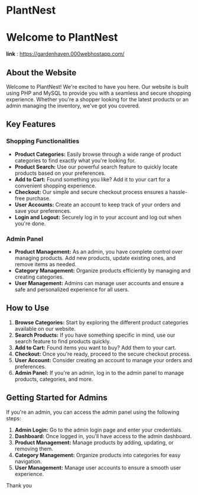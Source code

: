 # PlantNest
# Welcome to PlantNest

**link** : https://gardenhaven.000webhostapp.com/

## About the Website

Welcome to PlantNest! We're excited to have you here. Our website is built using PHP and MySQL to provide you with a seamless and secure shopping experience. Whether you're a shopper looking for the latest products or an admin managing the inventory, we've got you covered.

## Key Features

### Shopping Functionalities
- **Product Categories:** Easily browse through a wide range of product categories to find exactly what you're looking for.
- **Product Search:** Use our powerful search feature to quickly locate products based on your preferences.
- **Add to Cart:** Found something you like? Add it to your cart for a convenient shopping experience.
- **Checkout:** Our simple and secure checkout process ensures a hassle-free purchase.
- **User Accounts:** Create an account to keep track of your orders and save your preferences.
- **Login and Logout:** Securely log in to your account and log out when you're done.

### Admin Panel
- **Product Management:** As an admin, you have complete control over managing products. Add new products, update existing ones, and remove items as needed.
- **Category Management:** Organize products efficiently by managing and creating categories.
- **User Management:** Admins can manage user accounts and ensure a safe and personalized experience for all users.

## How to Use

1. **Browse Categories:** Start by exploring the different product categories available on our website.
2. **Search Products:** If you have something specific in mind, use our search feature to find products quickly.
3. **Add to Cart:** Found items you want to buy? Add them to your cart.
4. **Checkout:** Once you're ready, proceed to the secure checkout process.
5. **User Account:** Consider creating an account to manage your orders and preferences.
6. **Admin Panel:** If you're an admin, log in to the admin panel to manage products, categories, and more.

## Getting Started for Admins

If you're an admin, you can access the admin panel using the following steps:

1. **Admin Login:** Go to the admin login page and enter your credentials.
2. **Dashboard:** Once logged in, you'll have access to the admin dashboard.
3. **Product Management:** Manage products by adding, updating, or removing them.
4. **Category Management:** Organize products into categories for easy navigation.
6. **User Management:** Manage user accounts to ensure a smooth user experience.



Thank you
